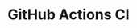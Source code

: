 # GitHub Actions CI






















































































































































































































































































































































































































































































































































































































































































































































































































































































































































































































































































































































































































































































































































































































































































































































































































































































































































































































































































































































































































































































































































































































































































































































































































































































































































































































































































































































































































































































































































































































































































































































































































































































































































































































































































































































































